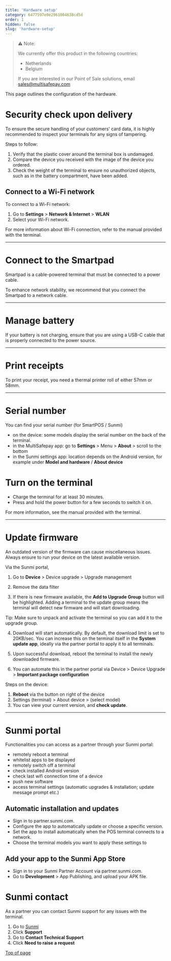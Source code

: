 ```yaml
---
title: 'Hardware setup'
category: 6477597e0e2961004638cd5d
order: 1
hidden: false
slug: 'hardware-setup'
---
```


>
> ⚠️ Note:
> 
> We currently offer this product in the following countries:
> 
> - Netherlands
> - Belgium 
>  
> If you are interested in our Point of Sale solutions, email <sales@multisafepay.com>
>

This page outlines the configuration of the hardware.

# Security check upon delivery

To ensure the secure handling of your customers' card data, it is highly recommended to inspect your terminals for any signs of tampering.

Steps to follow:

1. Verify that the plastic cover around the terminal box is undamaged.
2. Compare the device you received with the image of the device you ordered.
3. Check the weight of the terminal to ensure no unauthorized objects, such as in the battery compartment, have been added.

## Connect to a Wi-Fi network

To connect to a Wi-Fi network:

1. Go to **Settings** > **Network & Internet** > **WLAN**
2. Select your Wi-Fi network.

For more information about Wi-Fi connection, refer to the manual provided with the terminal.

***

# Connect to the Smartpad

Smartpad is a cable-powered terminal that must be connected to a power cable. 

To enhance network stability, we recommend that you connect the Smartpad to a network cable.

***

# Manage battery

If your battery is not charging, ensure that you are using a USB-C cable that is properly connected to the power source.

***

# Print receipts

To print your receipt, you need a thermal printer roll of either 57mm or 58mm.

***

# Serial number

You can find your serial number (for SmartPOS / Sunmi)

- on the device: some models display the serial number on the back of the terminal. 
- in the MultiSafepay app: go to **Settings** > Menu > **About** > scroll to the bottom
- in the Sunmi settings app: location depends on the Android version, for example under **Model and hardware** / **About device** 

# Turn on the terminal

- Charge the terminal for at least 30 minutes.
- Press and hold the power button for a few seconds to switch it on.

For more information, see the manual provided with the terminal.

***



# Update firmware

An outdated version of the firmware can cause miscellaneous issues.
Always ensure to run your device on the latest available version. 

Via the Sunmi portal, 

1. Go to **Device** > Device upgrade > Upgrade management

2. Remove the data filter

3. If there is new firmware available, the **Add to Upgrade Group** button will be highlighted. 
Adding a terminal to the update group means the terminal will detect new firmware and will start downloading.

Tip: Make sure to unpack and activate the terminal so you can add it to the upgrade group.

4. Download will start automatically. 
By default, the download limit is set to 20KB/sec. You can increase this on the terminal itself in the **System update app**, ideally via the partner portal to apply it to all terminals. 

5. Upon successful download, reboot the terminal to install the newly downloaded firmware.

6. You can automate this in the partner portal via 
Device > Device Upgrade > **Important package configuration**


Steps on the device:

1. **Reboot** via the button on right of the device 
2. Settings (terminal) > About device > (select model)
3. You can view your current version, and **check update**.

***

# Sunmi portal

Functionalities you can access as a partner through your Sunmi portal:

- remotely reboot a terminal 
- whitelist apps to be displayed
- remotely switch off a terminal
- check installed Android version
- check last wifi connection time of a device
- push new software 
- access terminal settings (automatic upgrades & installation; update message prompt etc.)


## Automatic installation and updates 

- Sign in to partner.sunmi.com.
- Configure the app to automatically update or choose a specific version.
- Set the app to install automatically when the POS terminal connects to a network.
- Choose the terminal models you want to apply these settings to 

## Add your app to the Sunmi App Store

- Sign in to your Sunmi Partner Account via partner.sunmi.com.
- Go to **Development** > App Publishing, and upload your APK file.


# Sunmi contact

As a partner you can contact Sunmi support for any issues with the terminal.

1. Go to <a href="https://www.sunmi.com/en-US/" target="_blank">Sunmi</a> <i class="fa fa-external-link" style="font-size:12px;color:#8b929e"></i>
2. Click **Support**
3. Go to **Contact Technical Support**
4. Click **Need to raise a request**

[Top of page](#)